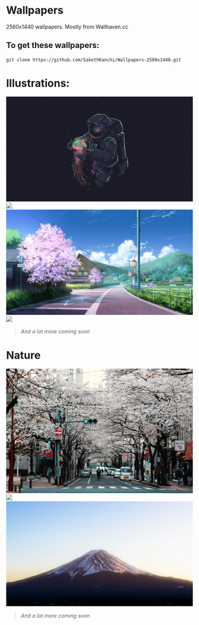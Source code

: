 # Wallpapers
2560x1440 wallpapers. Mostly from Wallhaven.cc
## To get these wallpapers:
```
git clone https://github.com/SakethKanchi/Wallpapers-2560x1440.git
```
# Illustrations:
![](wallhaven-g8dm6e.jpg)
![](wallhaven-x8922o_2560x1440.png)
![](wallhaven-l3d1mp.jpg)
![](wallhaven-x89ezo_2560x1440.png)
>*And a lot more coming soon*
# Nature
![](agathe-marty-2cdvYh6ULCs-unsplash.jpg)
![](wallhaven-dpwvl3_2560x1440.png)
![](wallhaven-rdddvj_2560x1440.png)
>*And a lot more coming soon*
